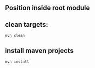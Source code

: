 
## Position inside root module

## clean targets: 

	mvn clean

## install maven projects

	mvn install
